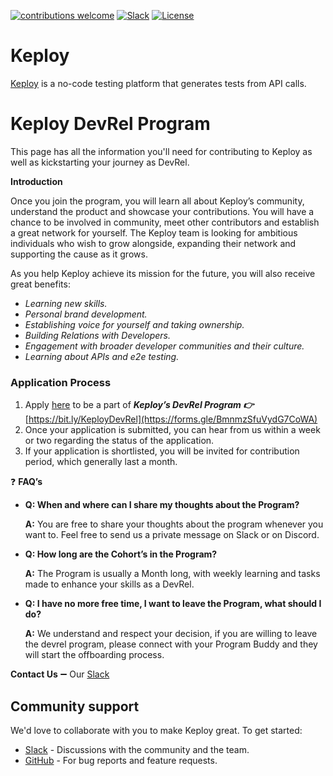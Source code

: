 [![contributions welcome](https://img.shields.io/badge/contributions-welcome-brightgreen?logo=github)](CODE_OF_CONDUCT.md) 
[![Slack](.github/slack.svg)](https://join.slack.com/t/keploy/shared_invite/zt-12rfbvc01-o54cOG0X1G6eVJTuI_orSA)
[![License](.github/License-Apache_2.0-blue.svg)](https://opensource.org/licenses/Apache-2.0)

# Keploy
[Keploy](https://keploy.io) is a no-code testing platform that generates tests from API calls. 

# Keploy DevRel Program

This page has all the information you'll need for contributing to Keploy as well as kickstarting your journey as DevRel.

**Introduction**

Once you join the program, you will learn all about Keploy’s community, understand the product and showcase your contributions. You will have a chance to be involved in community, meet other contributors and establish a great network for yourself. The Keploy team is looking for ambitious individuals who wish to grow alongside, expanding their network and supporting the cause as it grows.

As you help Keploy achieve its mission for the future, you will also receive great benefits:

- *Learning new skills.*
- *Personal brand development.*
- *Establishing voice for yourself and taking ownership.*
- *Building Relations with Developers.*
- *Engagement with broader developer communities and their culture.*
- *Learning about APIs and e2e testing.*

### Application Process

1. Apply [here](https://forms.gle/BmnmzSfuVydG7CoWA) to be a part of ***Keploy’s DevRel Program 👉*** [https://bit.ly/KeployDevRel](https://forms.gle/BmnmzSfuVydG7CoWA)
2. Once your application is submitted, you can hear from us within a week or two regarding the status of the application.
3. If your application is shortlisted, you will be invited for contribution period, which generally last a month.

❓ **FAQ’s**

- **Q: When and where can I share my thoughts about the Program?**
    
    **A:** You are free to share your thoughts about the program whenever you want to. Feel free to send us a private message on Slack or on Discord.
    
- **Q: How long are the Cohort’s in the Program?**
    
    **A:** The Program is usually a Month long, with weekly learning and tasks made to enhance your skills as a DevRel.
    
- **Q: I have no more free time, I want to leave the Program, what should I do?**
    
    **A:** We understand and respect your decision, if you are willing to leave the devrel program, please connect with your Program Buddy and they will start the offboarding process.
    

**Contact Us** ➖ Our [Slack](https://join.slack.com/t/keploy/shared_invite/zt-12rfbvc01-o54cOG0X1G6eVJTuI_orSA)

## Community support
We'd love to collaborate with you to make Keploy great. To get started:
* [Slack](https://join.slack.com/t/keploy/shared_invite/zt-12rfbvc01-o54cOG0X1G6eVJTuI_orSA) - Discussions with the community and the team.
* [GitHub](https://github.com/keploy/keploy/issues) - For bug reports and feature requests.

